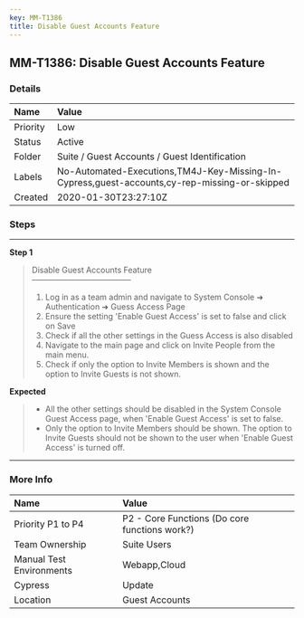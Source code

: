 ```yaml
---
key: MM-T1386
title: Disable Guest Accounts Feature
---
```


## MM-T1386: Disable Guest Accounts Feature

### Details

| Name     | Value                                                                                        |
| :------- | :------------------------------------------------------------------------------------------- |
| Priority | Low                                                                                          |
| Status   | Active                                                                                       |
| Folder   | Suite / Guest Accounts / Guest Identification                                                |
| Labels   | No-Automated-Executions,TM4J-Key-Missing-In-Cypress,guest-accounts,cy-rep-missing-or-skipped |
| Created  | 2020-01-30T23:27:10Z                                                                         |

### Steps

<hr/>

**Step 1**

> <article>Disable Guest Accounts Feature<br>–––––––––––––––––––––––––<ol><li>Log in as a team admin and navigate to System Console ➜ Authentication ➜ Guess Access Page</li><li>Ensure the setting 'Enable Guest Access' is set to false and click on Save</li><li>Check if all the other settings in the Guess Access is also disabled</li><li>Navigate to the main page and click on Invite People from the main menu.</li><li>Check if only the option to Invite Members is shown and the option to Invite Guests is not shown.</li></ol></article>

**Expected**

> <article><ul><li>All the other settings should be disabled in the System Console Guest Access page, when 'Enable Guest Access' is set to false.</li><li>Only the option to Invite Members should be shown. The option to Invite Guests should not be shown to the user when 'Enable Guest Access' is turned off.</li></ul></article>

<hr/>

### More Info

| Name                     | Value                                         |
| :----------------------- | :-------------------------------------------- |
| Priority P1 to P4        | P2 - Core Functions (Do core functions work?) |
| Team Ownership           | Suite Users                                   |
| Manual Test Environments | Webapp,Cloud                                  |
| Cypress                  | Update                                        |
| Location                 | Guest Accounts                                |
